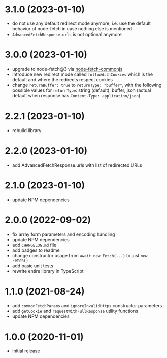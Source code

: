 # 3.1.0 (2023-01-10)

- do not use any default redirect mode anymore, i.e. use the default behavior of node-fetch in case nothing else is mentioned
- `AdvancedFetchResponse.urls` is not optional anymore

# 3.0.0 (2023-01-10)

- upgrade to node-fetch@3 via [node-fetch-commonjs](https://www.npmjs.com/package/node-fetch-commonjs)
- introduce new redirect mode called `followWithCookies` which is the default and where the redirects respect cookies
- change `returnBuffer: true` to `returnType: "buffer"`, with the following possible values for `returnType`: string (default), buffer, json (actual default when response has `Content-Type: application/json`)

# 2.2.1 (2023-01-10)

- rebuild library

# 2.2.0 (2023-01-10)

- add AdvancedFetchResponse.urls with list of redirected URLs

# 2.1.0 (2023-01-10)

- update NPM dependencies

# 2.0.0 (2022-09-02)

- fix array form parameters and encoding handling
- update NPM dependencies
- add `CHANGELOG.md` file
- add badges to readme
- change constructor usage from `await new Fetch(...)` to just `new Fetch()`
- add basic unit tests
- rewrite entire library in TypeScript

# 1.1.0 (2021-08-24)

- add `commonFetchParams` and `ignoreInvalidHttps` constructor parameters
- add `getCookie` and `requestWithFullResponse` utility functions
- update NPM dependencies

# 1.0.0 (2020-11-01)

- initial release
